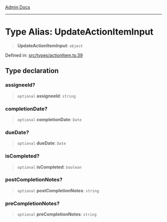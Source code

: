 [Admin Docs](/)

***

# Type Alias: UpdateActionItemInput

> **UpdateActionItemInput**: `object`

Defined in: [src/types/actionItem.ts:39](https://github.com/PalisadoesFoundation/talawa-admin/blob/main/src/types/actionItem.ts#L39)

## Type declaration

### assigneeId?

> `optional` **assigneeId**: `string`

### completionDate?

> `optional` **completionDate**: `Date`

### dueDate?

> `optional` **dueDate**: `Date`

### isCompleted?

> `optional` **isCompleted**: `boolean`

### postCompletionNotes?

> `optional` **postCompletionNotes**: `string`

### preCompletionNotes?

> `optional` **preCompletionNotes**: `string`
